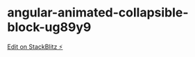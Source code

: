 # angular-animated-collapsible-block-ug89y9

[Edit on StackBlitz ⚡️](https://stackblitz.com/edit/angular-animated-collapsible-block-ug89y9)